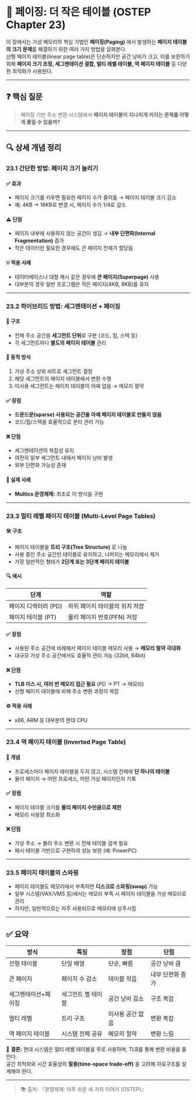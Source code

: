 # 📏 페이징: 더 작은 테이블 (OSTEP Chapter 23)

이 장에서는 가상 메모리의 핵심 기법인 **페이징(Paging)** 에서 발생하는 **페이지 테이블의 크기 문제**를 해결하기 위한 여러 가지 방법을 살펴본다.  
선형 페이지 테이블(linear page table)은 단순하지만 공간 낭비가 크고, 이를 보완하기 위해 **페이지 크기 조정, 세그멘테이션 결합, 멀티 레벨 테이블, 역 페이지 테이블** 등 다양한 최적화가 사용된다.

---

## ❓ 핵심 질문

> 페이징 기반 주소 변환 시스템에서 **페이지 테이블이 지나치게 커지는 문제를 어떻게 줄일 수 있을까?**

---

## 🔍 상세 개념 정리

### 23.1 간단한 방법: 페이지 크기 늘리기

#### ✅ 효과
- 페이지 크기를 키우면 필요한 페이지 수가 줄어듦 → 페이지 테이블 크기 감소
- 예: 4KB → 16KB로 변경 시, 페이지 수가 1/4로 감소

#### ⚠️ 단점
- 페이지 내부에 사용하지 않는 공간이 생김 → **내부 단편화(Internal Fragmentation)** 증가
- 작은 데이터만 필요한 경우에도 큰 페이지 전체가 할당됨

#### 💡 적용 사례
- 데이터베이스나 대형 캐시 같은 경우에 **큰 페이지(Superpage)** 사용
- 대부분의 경우 일반 프로그램은 작은 페이지(4KB, 8KB)를 유지

---

### 23.2 하이브리드 방법: 세그멘테이션 + 페이징

#### 🔧 구조
- 전체 주소 공간을 **세그먼트 단위**로 구분 (코드, 힙, 스택 등)
- 각 세그먼트마다 **별도의 페이지 테이블** 관리

#### 🧠 동작 방식
1. 가상 주소 상위 비트로 세그먼트 결정
2. 해당 세그먼트의 페이지 테이블에서 변환 수행
3. 미사용 세그먼트는 페이지 테이블이 아예 없음 → 메모리 절약

#### ✅ 장점
- **드문드문(sparse) 사용되는 공간을 아예 페이지 테이블로 만들지 않음**
- 코드/힙/스택을 효율적으로 분리 관리 가능

#### ❌ 단점
- 세그멘테이션의 복잡성 유지
- 여전히 일부 세그먼트 내에서 페이지 낭비 발생
- 외부 단편화 가능성 존재

#### 📌 실제 사례
- **Multics 운영체제:** 최초로 이 방식을 구현

---

### 23.3 멀티 레벨 페이지 테이블 (Multi-Level Page Tables)

#### 🛠️ 구조
- 페이지 테이블을 **트리 구조(Tree Structure)** 로 나눔
- 사용 중인 주소 공간만 테이블로 유지하고, 나머지는 메모리에서 제거
- 가장 일반적인 형태가 **2단계 또는 3단계 페이지 테이블**

#### 🔍 예시
| 단계 | 역할 |
|-----|------|
| 페이지 디렉터리 (PD) | 하위 페이지 테이블의 위치 저장 |
| 페이지 테이블 (PT) | 물리 페이지 번호(PFN) 저장 |

#### ✅ 장점
- 사용된 주소 공간에 비례해서 페이지 테이블 메모리 사용 → **메모리 절약 극대화**
- 대규모 가상 주소 공간에서도 효율적 관리 가능 (32bit, 64bit)

#### ❌ 단점
- **TLB 미스 시, 여러 번 메모리 접근 필요** (PD → PT → 메모리)
- 선형 페이지 테이블에 비해 주소 변환 과정이 복잡

#### ⚙️ 적용 사례
- x86, ARM 등 대부분의 현대 CPU

---

### 23.4 역 페이지 테이블 (Inverted Page Table)

#### 🔄 개념
- 프로세스마다 페이지 테이블을 두지 않고, 시스템 전체에 **단 하나의 테이블**
- 물리 페이지 → 어떤 프로세스, 어떤 가상 페이지인지 기록

#### ✅ 장점
- 페이지 테이블 크기를 **물리 페이지 수만큼으로 제한**
- 메모리 사용량 최소화

#### ❌ 단점
- 가상 주소 → 물리 주소 변환 시 전체 테이블 검색 필요
- 해시 테이블 기반으로 구현하여 성능 보완 (예: PowerPC)

---

### 23.5 페이지 테이블의 스와핑

- 페이지 테이블도 메모리에서 부족하면 **디스크로 스와핑(swap)** 가능
- 일부 시스템(VAX/VMS 등)에서는 메모리 부족 시 페이지 테이블을 가상 메모리로 관리
- 하지만, 일반적으로는 자주 사용되므로 메모리에 상주시킴

---

## ✅ 요약

| 방식 | 특징 | 장점 | 단점 |
|------|------|------|------|
| 선형 테이블 | 단일 배열 | 단순, 빠름 | 공간 낭비 큼 |
| 큰 페이지 | 페이지 수 감소 | 테이블 작음 | 내부 단편화 증가 |
| 세그멘테이션+페이징 | 세그먼트 별 테이블 | 공간 낭비 감소 | 구조 복잡 |
| 멀티 레벨 | 트리 구조 | 미사용 공간 없음 | 변환 복잡 |
| 역 페이지 테이블 | 시스템 전체 공유 | 메모리 절약 | 변환 느림 |

📌 **결론:** 현대 시스템은 멀티 레벨 테이블을 주로 사용하며, TLB를 통해 변환 비용을 줄인다.  
공간 최적화와 시간 효율성의 **절충(time-space trade-off)** 을 고려해 자료구조를 설계해야 한다.

---

> 📚 출처: 『운영체제: 아주 쉬운 세 가지 이야기 (OSTEP)』
